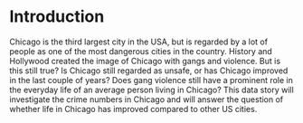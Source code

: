 # **Introduction**

Chicago is the third largest city in the USA, but is regarded by a lot of people as one of the most dangerous cities in the country. History and Hollywood created the image of Chicago with gangs and violence. But is this still true? Is Chicago still regarded as unsafe, or has Chicago improved in the last couple of years? Does gang violence still have a prominent role in the everyday life of an average person living in Chicago? This data story will investigate the crime numbers in Chicago and will answer the question of whether life in Chicago has improved compared to other US cities.